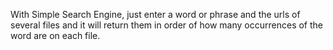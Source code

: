 With Simple Search Engine, just enter a word or phrase and the urls of several files and it will return them in order of how many occurrences of the word are on each file.

